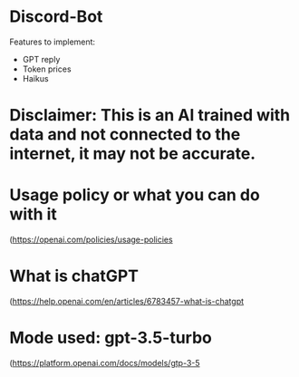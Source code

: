 # Discord-Bot

Features to implement:

- GPT reply
- Token prices
- Haikus

# Disclaimer: This is an AI trained with data and not connected to the internet, it may not be accurate.

# Usage policy or what you can do with it
(https://openai.com/policies/usage-policies

# What is chatGPT
(https://help.openai.com/en/articles/6783457-what-is-chatgpt

# Mode used: gpt-3.5-turbo
(https://platform.openai.com/docs/models/gtp-3-5
